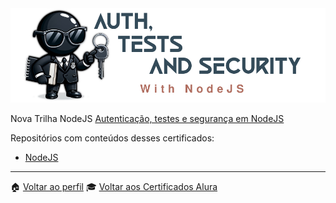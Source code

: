 <img src="header.png">

Nova Trilha NodeJS [Autenticação, testes e segurança em NodeJS](https://cursos.alura.com.br/formacao-avancando-nodejs)

Repositórios com conteúdos desses certificados:
- [NodeJS](https://github.com/jtonynet/auth-test-security-study-js)

---

:house: [Voltar ao perfil](https://github.com/jtonynet)
🎓 [Voltar aos Certificados Alura](../)